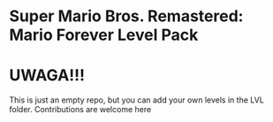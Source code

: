 # Super Mario Bros. Remastered: Mario Forever Level Pack
# UWAGA!!!
This is just an empty repo, but you can add your own levels in the LVL folder. Contributions are welcome here

